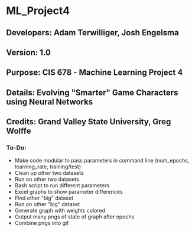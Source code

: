 # ML_Project4

## Developers: Adam Terwilliger, Josh Engelsma
## Version: 1.0
## Purpose: CIS 678 - Machine Learning Project 4
## Details: Evolving "Smarter" Game Characters using Neural Networks
## Credits: Grand Valley State University, Greg Wolffe

### To-Do:
- Make code modular to pass parameters in command line (num_epochs, learning_rate, training/test)
- Clean up other two datasets
- Run on other two datasets
- Bash script to run different parameters
- Excel graphs to show parameter differences
- Find other "big" dataset
- Run on other "big" dataset
- Generate graph with weights colored
- Output many pngs of state of graph after epochs
- Combine pngs into gif 
